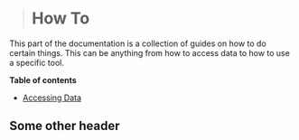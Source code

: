 > # How To

This part of the documentation is a collection of guides on how to do certain things. This can be anything from how to access data to how to use a specific tool.

**Table of contents**

- [Accessing Data](HowTo/access_data.md)

## Some other header
